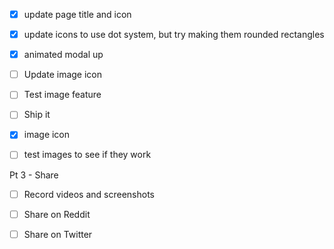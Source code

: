 - [x] update page title and icon
- [x] update icons to use dot system, but try making them rounded rectangles
- [x] animated modal up
- [ ] Update image icon
- [ ] Test image feature
- [ ] Ship it


- [x] image icon
- [ ] test images to see if they work

Pt 3 - Share
- [ ] Record videos and screenshots
- [ ] Share on Reddit
- [ ] Share on Twitter

